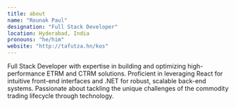 ```yaml
---
title: about
name: "Rounak Paul"
designation: "Full Stack Developer"
location: Hyderabad, India
pronouns: "he/him"
website: "http://tafutza.hn/kos"
---
```


Full Stack Developer with expertise in building and optimizing high-performance ETRM and CTRM solutions. Proficient in leveraging React for intuitive front-end interfaces and .NET for robust, scalable back-end systems. Passionate about tackling the unique challenges of the commodity trading lifecycle through technology.
